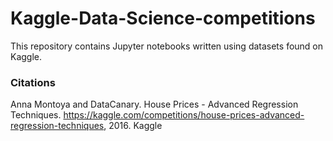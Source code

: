# Kaggle-Data-Science-competitions

This repository contains Jupyter notebooks written using datasets found on Kaggle.

### Citations
Anna Montoya and DataCanary. House Prices - Advanced Regression Techniques.
https://kaggle.com/competitions/house-prices-advanced-regression-techniques, 2016. Kaggle
